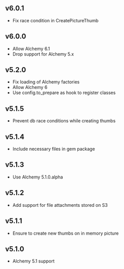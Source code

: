 ## v6.0.1

- Fix race condition in CreatePictureThumb

## v6.0.0

- Allow Alchemy 6.1
- Drop support for Alchemy 5.x

## v5.2.0

- Fix loading of Alchemy factories
- Allow Alchemy 6
- Use config.to_prepare as hook to register classes

## v5.1.5

- Prevent db race conditions while creating thumbs

## v5.1.4

- Include necessary files in gem package

## v5.1.3

- Use Alchemy 5.1.0.alpha

## v5.1.2

- Add support for file attachments stored on S3

## v5.1.1

- Ensure to create new thumbs on in memory picture

## v5.1.0

- Alchemy 5.1 support
